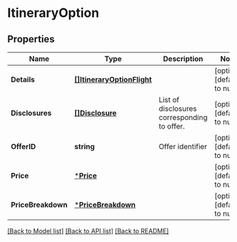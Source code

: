 # ItineraryOption

## Properties
Name | Type | Description | Notes
------------ | ------------- | ------------- | -------------
**Details** | [**[]ItineraryOptionFlight**](ItineraryOptionFlight.md) |  | [optional] [default to null]
**Disclosures** | [**[]Disclosure**](Disclosure.md) | List of disclosures corresponding to offer. | [optional] [default to null]
**OfferID** | **string** | Offer identifier | [optional] [default to null]
**Price** | [***Price**](Price.md) |  | [optional] [default to null]
**PriceBreakdown** | [***PriceBreakdown**](PriceBreakdown.md) |  | [optional] [default to null]

[[Back to Model list]](../README.md#documentation-for-models) [[Back to API list]](../README.md#documentation-for-api-endpoints) [[Back to README]](../README.md)


